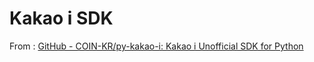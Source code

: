 # Kakao i SDK
From : [GitHub - COIN-KR/py-kakao-i: Kakao i Unofficial SDK for Python](https://github.com/COIN-KR/py-kakao-i.git)
